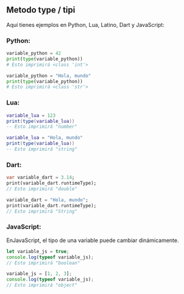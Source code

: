 ## Metodo type / tipi
Aquí tienes ejemplos en Python, Lua, Latino, Dart y JavaScript:

### Python:
```python
variable_python = 42
print(type(variable_python))
# Esto imprimirá <class 'int'>

variable_python = "Hola, mundo"
print(type(variable_python))
# Esto imprimirá <class 'str'>
```

### Lua:
```lua
variable_lua = 123
print(type(variable_lua))
-- Esto imprimirá "number"

variable_lua = "Hola, mundo"
print(type(variable_lua))
-- Esto imprimirá "string"
```

### Dart:
```dart
var variable_dart = 3.14;
print(variable_dart.runtimeType);
// Esto imprimirá "double"

variable_dart = "Hola, mundo";
print(variable_dart.runtimeType);
// Esto imprimirá "String"
```

### JavaScript:
EnJavaScript, el tipo de una variable puede cambiar dinámicamente.
```javascript
let variable_js = true;
console.log(typeof variable_js);
// Esto imprimirá "boolean"

variable_js = [1, 2, 3];
console.log(typeof variable_js);
// Esto imprimirá "object"
```

